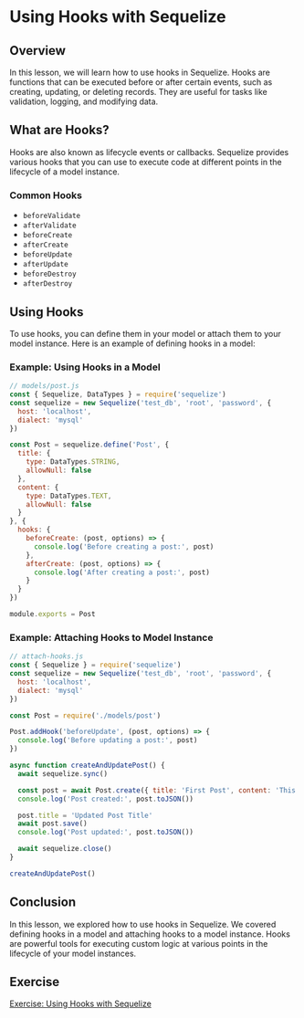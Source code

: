 # Using Hooks with Sequelize

## Overview

In this lesson, we will learn how to use hooks in Sequelize. Hooks are functions that can be executed before or after certain events, such as creating, updating, or deleting records. They are useful for tasks like validation, logging, and modifying data.

## What are Hooks?

Hooks are also known as lifecycle events or callbacks. Sequelize provides various hooks that you can use to execute code at different points in the lifecycle of a model instance.

### Common Hooks

- `beforeValidate`
- `afterValidate`
- `beforeCreate`
- `afterCreate`
- `beforeUpdate`
- `afterUpdate`
- `beforeDestroy`
- `afterDestroy`

## Using Hooks

To use hooks, you can define them in your model or attach them to your model instance. Here is an example of defining hooks in a model:

### Example: Using Hooks in a Model

```javascript
// models/post.js
const { Sequelize, DataTypes } = require('sequelize')
const sequelize = new Sequelize('test_db', 'root', 'password', {
  host: 'localhost',
  dialect: 'mysql'
})

const Post = sequelize.define('Post', {
  title: {
    type: DataTypes.STRING,
    allowNull: false
  },
  content: {
    type: DataTypes.TEXT,
    allowNull: false
  }
}, {
  hooks: {
    beforeCreate: (post, options) => {
      console.log('Before creating a post:', post)
    },
    afterCreate: (post, options) => {
      console.log('After creating a post:', post)
    }
  }
})

module.exports = Post
```

### Example: Attaching Hooks to Model Instance

```javascript
// attach-hooks.js
const { Sequelize } = require('sequelize')
const sequelize = new Sequelize('test_db', 'root', 'password', {
  host: 'localhost',
  dialect: 'mysql'
})

const Post = require('./models/post')

Post.addHook('beforeUpdate', (post, options) => {
  console.log('Before updating a post:', post)
})

async function createAndUpdatePost() {
  await sequelize.sync()

  const post = await Post.create({ title: 'First Post', content: 'This is my first post!' })
  console.log('Post created:', post.toJSON())

  post.title = 'Updated Post Title'
  await post.save()
  console.log('Post updated:', post.toJSON())

  await sequelize.close()
}

createAndUpdatePost()
```

## Conclusion

In this lesson, we explored how to use hooks in Sequelize. We covered defining hooks in a model and attaching hooks to a model instance. Hooks are powerful tools for executing custom logic at various points in the lifecycle of your model instances. 

## Exercise

[Exercise: Using Hooks with Sequelize](exercise.md)
